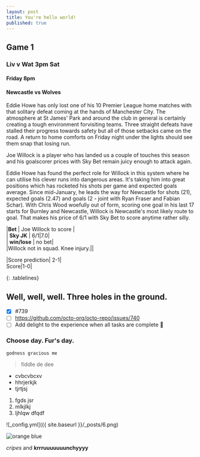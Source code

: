 ```yaml
---
layout: post
title: You're hello world!
published: true
---
```

## Game 1  
### Liv v Wat 3pm Sat

#### Friday 8pm
#### Newcastle vs Wolves

Eddie Howe has only lost one of his 10 Premier League home matches with that solitary defeat coming at the hands of Manchester City. The atmosphere at St James' Park and around the club in general is certainly creating a tough environment forvisiting teams. Three straight defeats have stalled their progress towards safety but all of those setbacks came on the road. A return to home comforts on Friday night under the lights should see them snap that losing run. 

Joe Willock is a player who has landed us a couple of touches this season and his goalscorer prices with Sky Bet remain juicy enough to attack again. 

Eddie Howe has found the perfect role for Willock in this system where he can utilise his clever runs into dangerous areas. It's taking him into great positions which has rocketed his shots per game and expected goals average. Since mid-January, he leads the way for Newcastle for shots (21), expected goals (2.47) and goals (2 - joint with Ryan Fraser and Fabian Schar). With Chris Wood woefully out of form, scoring one goal in his last 17 starts for Burnley and Newcastle, Willock is Newcastle's most likely route to goal. That makes his price of 6/1 with Sky Bet to score anytime rather silly.

<style>  
.tablelines table, .tablelines td, .tablelines th {  
        border: 1px solid black;  
        }  
</style>  

|**Bet** | Joe Willock to score |  
| **Sky JK** | 6/1|7.0|  
| **win/lose** | no bet|  
|Willock not in squad. Knee injury.||  

|Score prediction| 2-1|  
Score|1-0|  

{: .tablelines}  
## Well, well, well. Three holes in the ground.

- [x] #739
- [ ] https://github.com/octo-org/octo-repo/issues/740
- [ ] Add delight to the experience when all tasks are complete :tada:

### Choose day. Fur's day.

`godness gracious me`

> fiddle de dee

- cvbcvbcxv
- hhrjerkjk
- tjrtjsj

1. fgds jsr
2. mlkjlkj
3. ljhlqw dfqdf

![_config.yml]({{ site.baseurl }}/_posts/6.png)

![orange blue]({{site.baseurl}}/_posts/6.png)

_cripes_ and **krrruuuuuuunchyyyy**



